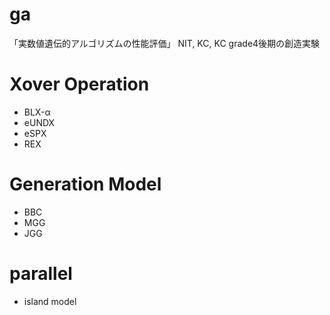 # ga
「実数値遺伝的アルゴリズムの性能評価」
NIT, KC, KC grade4後期の創造実験

# Xover Operation
* BLX-α
* eUNDX
* eSPX
* REX

# Generation Model
* BBC
* MGG
* JGG

# parallel
* island model
